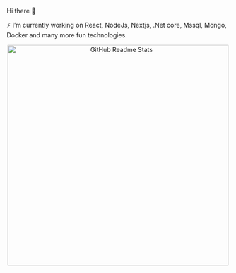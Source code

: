  Hi there 👋 

⚡ I’m currently working on React, NodeJs, Nextjs, .Net core, Mssql, Mongo, Docker and many more fun technologies.

<!--
**YilmazTasdelen/YilmazTasdelen** is a ✨ _special_ ✨ repository because its `README.md` (this file) appears on your GitHub profile.

Here are some ideas to get you started:

- 🔭 I’m currently working on ...
- 🌱 I’m currently learning ...
- 👯 I’m looking to collaborate on ...
- 🤔 I’m looking for help with ...
- 💬 Ask me about ...
- 📫 How to reach me: ...
- 😄 Pronouns: ...
- ⚡ Fun fact: ...
-->

<p align="center">
<img  src="https://github-readme-stats.vercel.app/api?username=YilmazTasdelen" alt="GitHub Readme Stats" width=500px"/>
